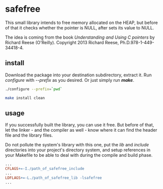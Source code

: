 # safefree

This small library intends to free memory allocated on the HEAP,
but before of that it checks whether the pointer is NULL,
after sets its value to NULL.

The idea is coming from the book *Understanding and Using C pointers* by Richard Reese (O'Reilly).
Copyright 2013 Richard Reese, Ph.D.978-1-449-34418-4.

## install ##

Download the package into your destination subdirectory, extract it.
Run *configure* with *--prefix* as you desired. Or just simply run ***make***.

```bash
./configure --prefix=`pwd`

make install clean
```

## usage ##

If you successfully built the library, you can use it free. But before of that, let the
linker - and the compiler as well - know where it can find the header file and the library files.

Do not pollute the system's library with this one, put the *lib* and *include* directories into
your project's directory system, and setup references in your Makefile to be able to deal with
during the compile and build phase.

```makefile
...
CFLAGS+=-I./path_of_safefree_include
...
LDFLAGS+=-L./path_of_safefree_lib -lsafefree
...
```
